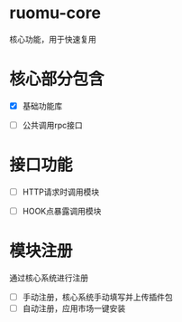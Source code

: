 # ruomu-core
核心功能，用于快速复用

# 核心部分包含
- [x] 基础功能库
- [ ] 公共调用rpc接口


# 接口功能
- [ ] HTTP请求时调用模块
- [ ] HOOK点暴露调用模块


# 模块注册
通过核心系统进行注册
- [ ] 手动注册，核心系统手动填写并上传插件包
- [ ] 自动注册，应用市场一键安装